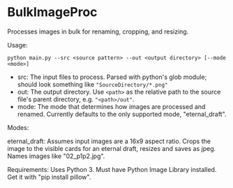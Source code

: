 # BulkImageProc
Processes images in bulk for renaming, cropping, and resizing.

Usage:
```
python main.py --src <source pattern> --out <output directory> [--mode <mode>]
```

- src: The input files to process. Parsed with python's glob module; should look something like `"SourceDirectory/*.png"`
- out: The output directory. Use `<path>` as the relative path to the source file's parent directory, e.g. `"<path>/out"`.
- mode: The mode that determines how images are processed and renamed. Currently defaults to the only supported mode, "eternal_draft".

Modes:

eternal_draft:
Assumes input images are a 16x9 aspect ratio. Crops the image to the visible cards for an eternal draft, resizes and saves as jpeg.
Names images like "02_p1p2.jpg".

Requirements:
Uses Python 3. Must have Python Image Library installed. Get it with "pip install pillow".
